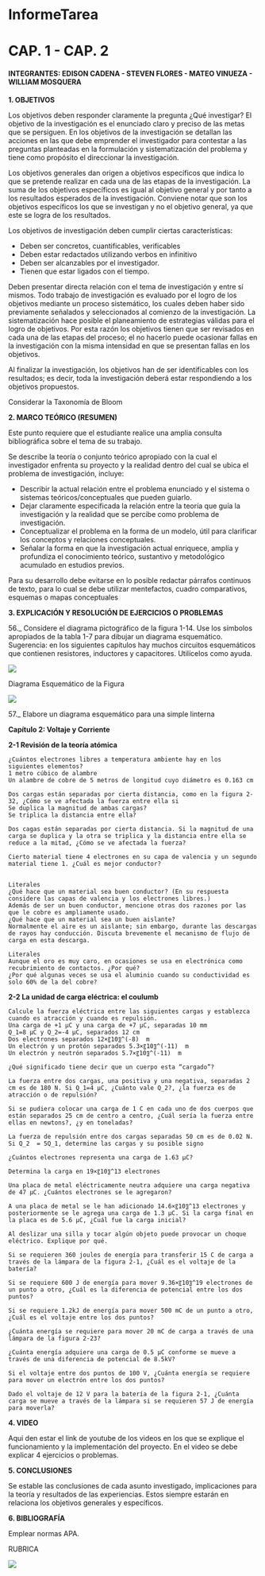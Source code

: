 # InformeTarea

# CAP. 1 - CAP. 2

#### INTEGRANTES: EDISON CADENA - STEVEN FLORES - MATEO VINUEZA - WILLIAM MOSQUERA

**1. OBJETIVOS**

Los objetivos deben responder claramente la pregunta ¿Qué investigar? 
El objetivo de la investigación es el enunciado claro y preciso de las metas que se persiguen. En los objetivos de la investigación se detallan las acciones en las que debe emprender el investigador para contestar a las preguntas planteadas en la formulación y sistematización del problema y tiene como propósito el direccionar la investigación. 

Los objetivos generales dan origen a objetivos específicos que indica lo que se pretende realizar en cada una de las etapas de la investigación. La suma de los objetivos específicos es igual al objetivo general y por tanto a los resultados esperados de la investigación. Conviene notar que son los objetivos específicos los que se investigan y no el objetivo general, ya que este se logra de los resultados. 

Los objetivos de investigación deben cumplir ciertas características: 
* Deben ser concretos, cuantificables, verificables 
* Deben estar redactados utilizando verbos en infinitivo 
* Deben ser alcanzables por el investigador. 
* Tienen que estar ligados con el tiempo. 


Deben presentar directa relación con el tema de investigación y entre sí mismos. Todo trabajo de investigación es evaluado por el logro de los objetivos mediante un proceso sistemático, los cuales deben haber sido previamente señalados y seleccionados al comienzo de la investigación. La sistematización hace posible el planeamiento de estrategias válidas para el logro de objetivos. Por esta razón los objetivos tienen que ser revisados en cada una de las etapas del proceso; el no hacerlo puede ocasionar fallas en la investigación con la misma intensidad en que se presentan fallas en los objetivos. 

Al finalizar la investigación, los objetivos han de ser identificables con los resultados; es decir, toda la investigación deberá estar respondiendo a los objetivos propuestos. 

Considerar la Taxonomía de Bloom

**2. MARCO TEÓRICO (RESUMEN)**

Este punto requiere que el estudiante realice una amplia consulta bibliográfica sobre el tema de su trabajo.

Se describe la teoría o conjunto teórico apropiado con la cual el investigador enfrenta su proyecto y la realidad dentro del cual se ubica el problema de investigación, incluye:
* Describir la actual relación entre el problema enunciado y el sistema o sistemas teóricos/conceptuales que pueden guiarlo.
* Dejar claramente especificada la relación entre la teoría que guía la investigación y la realidad que se percibe como problema de investigación.
* Conceptualizar el problema en la forma de un modelo, útil para clarificar los conceptos y relaciones conceptuales.
* Señalar la forma en que la investigación actual enriquece, amplía y profundiza el conocimiento teórico, sustantivo y metodológico acumulado en estudios previos.

Para su desarrollo debe evitarse en lo posible redactar párrafos continuos de texto, para lo cual se debe utilizar  mentefactos, cuadro comparativos, esquemas o mapas conceptuales

**3. EXPLICACIÓN Y RESOLUCIÓN DE EJERCICIOS O PROBLEMAS**

56._ Considere el diagrama pictográfico de la figura 1-14. Use los símbolos apropiados de la tabla 1-7 para dibujar un diagrama esquemático. Sugerencia: en los siguientes capítulos hay muchos circuitos esquemáticos que contienen resistores, inductores y capacitores. Utilícelos como ayuda.

![](https://github.com/eddy90cg/Tarea_1/blob/main/Anexos/Fig.1-14.png)

Diagrama Esquemático de la Figura

![](https://github.com/eddy90cg/Tarea_1/blob/main/Anexos/Diagrama_Ejer_56.png)

57._ Elabore un diagrama esquemático para una simple linterna

**Capítulo 2: Voltaje y Corriente**

**2-1 Revisión de la teoría atómica**

	¿Cuántos electrones libres a temperatura ambiente hay en los siguientes elementos?
	1 metro cúbico de alambre
	Un alambre de cobre de 5 metros de longitud cuyo diámetro es 0.163 cm

	Dos cargas están separadas por cierta distancia, como en la figura 2-32, ¿Cómo se ve afectada la fuerza entre ella si
	Se duplica la magnitud de ambas cargas?
	Se triplica la distancia entre ella?

	Dos cagas están separadas por cierta distancia. Si la magnitud de una carga se duplica y la otra se triplica y la distancia entre ella se reduce a la mitad, ¿Cómo se ve afectada la fuerza?

	Cierto material tiene 4 electrones en su capa de valencia y un segundo material tiene 1. ¿Cuál es mejor conductor?


	Literales
	¿Qué hace que un material sea buen conductor? (En su respuesta considere las capas de valencia y los electrones libres.)
	Además de ser un buen conductor, mencione otras dos razones por las que le cobre es ampliamente usado.
	¿Qué hace que un material sea un buen aislante?
	Normalmente el aire es un aislante; sin embargo, durante las descargas de rayos hay conducción. Discuta brevemente el mecanismo de flujo de carga en esta descarga.

	Literales
	Aunque el oro es muy caro, en ocasiones se usa en electrónica como recubrimiento de contactos. ¿Por qué?
	¿Por qué algunas veces se usa el aluminio cuando su conductividad es solo 60% de la del cobre?

**2-2 La unidad de carga eléctrica: el coulumb**

	Calcule la fuerza eléctrica entre las siguientes cargas y establezca cuando es atracción y cuando es repulsión.
	Una carga de +1 μC y una carga de +7 μC, separadas 10 mm
	Q_1=8 μC y Q_2=-4 μC, separados 12 cm
	Dos electrones separados 12×〖10〗^(-8)  m
	Un electrón y un protón separados 5.3×〖10〗^(-11)  m
	Un electrón y neutrón separados 5.7×〖10〗^(-11)  m

	¿Qué significado tiene decir que un cuerpo esta “cargado”?

	La fuerza entre dos cargas, una positiva y una negativa, separadas 2 cm es de 180 N. Si Q_1=4 μC, ¿Cuánto vale Q_2?, ¿la fuerza es de atracción o de repulsión?

	Si se pudiera colocar una carga de 1 C en cada uno de dos cuerpos que están separados 25 cm de centro a centro, ¿Cuál sería la fuerza entre ellas en newtons?, ¿y en toneladas?

	La fuerza de repulsión entre dos cargas separadas 50 cm es de 0.02 N. Si Q_2  = 5Q_1, determine las cargas y su posible signo

	¿Cuántos electrones representa una carga de 1.63 μC?

	Determina la carga en 19×〖10〗^13 electrones

	Una placa de metal eléctricamente neutra adquiere una carga negativa de 47 μC. ¿Cuántos electrones se le agregaron?

	A una placa de metal se le han adicionado 14.6×〖10〗^13 electrones y posteriormente se le agrega una carga de 1.3 μC. Si la carga final en la placa es de 5.6 μC, ¿Cuál fue la carga inicial?

	Al deslizar una silla y tocar algún objeto puede provocar un choque eléctrico. Explique por qué.

	Si se requieren 360 joules de energía para transferir 15 C de carga a través de la lámpara de la figura 2-1, ¿Cuál es el voltaje de la batería?

	Si se requiere 600 J de energía para mover 9.36×〖10〗^19 electrones de un punto a otro, ¿Cuál es la diferencia de potencial entre los dos puntos?

	Si se requiere 1.2kJ de energía para mover 500 mC de un punto a otro, ¿Cuál es el voltaje entre los dos puntos?

	¿Cuánta energía se requiere para mover 20 mC de carga a través de una lámpara de la figura 2-23?

	¿Cuánta energía adquiere una carga de 0.5 μC conforme se mueve a través de una diferencia de potencial de 8.5kV?

	Si el voltaje entre dos puntos de 100 V, ¿Cuánta energía se requiere para mover un electrón entre los dos puntos?

	Dado el voltaje de 12 V para la batería de la figura 2-1, ¿Cuánta carga se mueve a través de la lámpara si se requieren 57 J de energía para moverla?


**4. VIDEO**

Aqui den estar el link de youtube de los videos en los que se explique el funcionamiento y la implementación del proyecto.
En el video se debe explicar 4 ejercicios o problemas.


**5. CONCLUSIONES**

Se estable las conclusiones de cada asunto investigado, implicaciones para la teoría y resultados de las experiencias. Estos siempre estarán en relaciona los objetivos generales y específicos.

**6. BIBLIOGRAFÍA**

Emplear normas APA.

RUBRICA

![](https://github.com/doalulema/InformeTarea/blob/main/Tarea.png)
